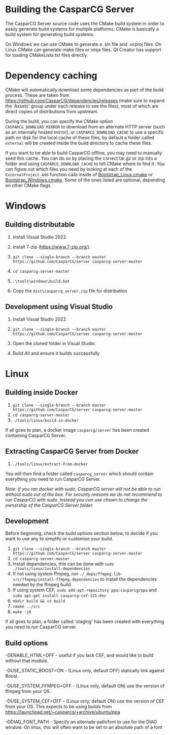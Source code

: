 # Building the CasparCG Server

The CasparCG Server source code uses the CMake build system in order to easily
generate build systems for multiple platforms. CMake is basically a build
system for generating build systems.

On Windows we can use CMake to generate a .sln file and .vcproj files. On
Linux CMake can generate make files or ninja files. Qt Creator has support for
loading CMakeLists.txt files directly.

# Dependency caching

CMake will automatically download some dependencies as part of the build process.
These are taken from https://github.com/CasparCG/dependencies/releases (make sure to expand the 'Assets' group under each release to see the files), most of which are direct copies of distributions from upstream.

During the build, you can specify the CMake option `CASPARCG_DOWNLOAD_MIRROR` to download from an alternate HTTP server (such as an internally hosted mirror), or `CASPARCG_DOWNLOAD_CACHE` to use a specific path on disk for the local cache of these files, by default a folder called `external` will be created inside the build directory to cache these files.

If you want to be able to build CasparCG offline, you may need to manually seed this cache. You can do so by placing the correct tar.gz or zip into a folder and using `CASPARCG_DOWNLOAD_CACHE` to tell CMake where to find it.
You can figure out which files you need by looking at each of the `ExternalProject_Add` function calls inside of [Bootstrap_Linux.cmake](./src/CMakeModules/Bootstrap_Linux.cmake) or [Bootstrap_Windows.cmake](./src/CMakeModules/Bootstrap_Windows.cmake). Some of the ones listed are optional, depending on other CMake flags.

# Windows

## Building distributable

1. Install Visual Studio 2022.

2. Install 7-zip (https://www.7-zip.org/).

3. `git clone --single-branch --branch master https://github.com/CasparCG/server casparcg-server-master`

4. `cd casparcg-server-master`

5. `.\tools\windows\build.bat`

6. Copy the `dist\casparcg_server.zip` file for distribution

## Development using Visual Studio

1. Install Visual Studio 2022.

3. `git clone --single-branch --branch master https://github.com/CasparCG/server casparcg-server-master`

4. Open the cloned folder in Visual Studio.

5. Build All and ensure it builds successfully

# Linux

## Building inside Docker

1. `git clone --single-branch --branch master https://github.com/CasparCG/server casparcg-server-master`
2. `cd casparcg-server-master`
3. `./tools/linux/build-in-docker`

If all goes to plan, a docker image `casparcg/server` has been created containing CasparCG Server.

## Extracting CasparCG Server from Docker

1. `./tools/linux/extract-from-docker`

You will then find a folder called `casparcg_server` which should contain everything you need to run CasparCG Server.

_Note: if you ran docker with sudo, CasparCG server will not be able to run without sudo out of the box. For security reasons we do not recommend to run CasparCG with sudo. Instead you can use chown to change the ownership of the CasparCG Server folder._

## Development

Before beginning, check the build options section below, to decide if you want to use any to simplify or customise your build.

1. `git clone --single-branch --branch master https://github.com/CasparCG/server casparcg-server-master`
2. `cd casparcg-server-master`
3. Install dependencies, this can be done with `sudo ./tools/linux/install-dependencies`
4. If not using system ffmpeg, run `./_deps/ffmpeg-lib-src/ffmpeg/install-ffmpeg-dependencies` to install the dependencies needed by the ffmpeg build
5. If using system CEF, `sudo add-apt-repository ppa:casparcg/ppa` and `sudo apt-get install casparcg-cef-131-dev`
6. `mkdir build && cd build`
7. `cmake ../src`
8. `make -j8`

If all goes to plan, a folder called 'staging' has been created with everything you need to run CasparCG server.

## Build options

-DENABLE_HTML=OFF - useful if you lack CEF, and would like to build without that module.

-DUSE_STATIC_BOOST=ON - (Linux only, default OFF) statically link against Boost.

-DUSE_SYSTEM_FFMPEG=OFF - (Linux only, default ON) use the version of ffmpeg from your OS.

-DUSE_SYSTEM_CEF=OFF - (Linux only, default ON) use the version of CEF from your OS. This expects to be using builds from https://launchpad.net/~casparcg/+archive/ubuntu/ppa

-DDIAG_FONT_PATH - Specify an alternate path/font to use for the DIAG window. On linux, this will often want to be set to an absolute path of a font

